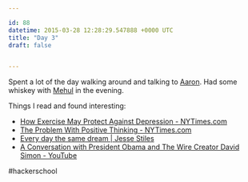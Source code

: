 ```yaml
---

id: 88
datetime: 2015-03-28 12:28:29.547888 +0000 UTC
title: "Day 3"
draft: false


---
```


Spent a lot of the day walking around and talking to [Aaron](https://twitter.com/aaronbshaw). Had some whiskey with [Mehul](https://twitter.com/mehulkar) in the evening.

Things I read and found interesting:

 - [How Exercise May Protect Against Depression - NYTimes.com](http://well.blogs.nytimes.com/2014/10/01/how-exercise-may-protect-against-depression/?smprod=nytcore-ipad&smid=nytcore-ipad-share)
 - [The Problem With Positive Thinking - NYTimes.com](http://www.nytimes.com/2014/10/26/opinion/sunday/the-problem-with-positive-thinking.html?smprod=nytcore-ipad&smid=nytcore-ipad-share)
 - [Every day the same dream | Jesse Stiles](http://jts3k.com/site2/content/every-day-same-dream)
 - [A Conversation with President Obama and The Wire Creator David Simon - YouTube](https://www.youtube.com/watch?v=xWY79JCfhjw&feature=youtube_gdata)

#hackerschool
